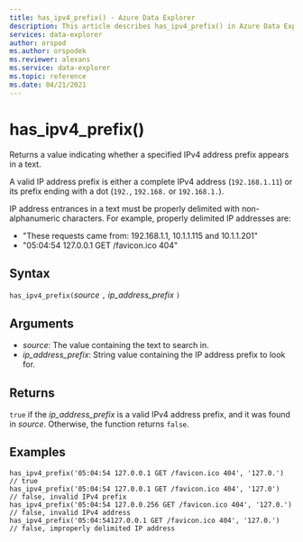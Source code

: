 ```yaml
---
title: has_ipv4_prefix() - Azure Data Explorer
description: This article describes has_ipv4_prefix() in Azure Data Explorer.
services: data-explorer
author: orspod
ms.author: orspodek
ms.reviewer: alexans
ms.service: data-explorer
ms.topic: reference
ms.date: 04/21/2021
---
```

# has_ipv4_prefix()

Returns a value indicating whether a specified IPv4 address prefix appears in a text.

A valid IP address prefix is either a complete IPv4 address (`192.168.1.11`) or its prefix ending with a dot (`192.`, `192.168.` or `192.168.1.`).

IP address entrances in a text must be properly delimited with non-alphanumeric characters. For example, properly delimited IP addresses are:

 * "These requests came from: 192.168.1.1, 10.1.1.115 and 10.1.1.201"
 * "05:04:54 127.0.0.1 GET /favicon.ico 404"

## Syntax

`has_ipv4_prefix(`*source* `,` *ip_address_prefix* `)`

## Arguments

* *source*: The value containing the text to search in.
* *ip_address_prefix*: String value containing the IP address prefix to look for.

## Returns

`true` if the *ip_address_prefix* is a valid IPv4 address prefix, and it was found in *source*. Otherwise, the function returns `false`.

## Examples

```kusto
has_ipv4_prefix('05:04:54 127.0.0.1 GET /favicon.ico 404', '127.0.')          // true
has_ipv4_prefix('05:04:54 127.0.0.1 GET /favicon.ico 404', '127.0')           // false, invalid IPv4 prefix
has_ipv4_prefix('05:04:54 127.0.0.256 GET /favicon.ico 404', '127.0.')        // false, invalid IPv4 address
has_ipv4_prefix('05:04:54127.0.0.1 GET /favicon.ico 404', '127.0.')           // false, improperly delimited IP address
```
